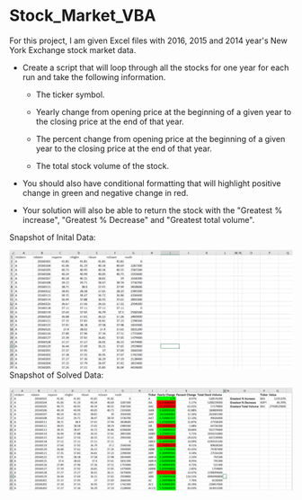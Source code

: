 # Stock_Market_VBA

For this project, I am given Excel files with 2016, 2015 and 2014 year's New York Exchange stock market data.

* Create a script that will loop through all the stocks for one year for each run and take the following information.

  * The ticker symbol.

  * Yearly change from opening price at the beginning of a given year to the closing price at the end of that year.

  * The percent change from opening price at the beginning of a given year to the closing price at the end of that year.

  * The total stock volume of the stock.

* You should also have conditional formatting that will highlight positive change in green and negative change in red.

* Your solution will also be able to return the stock with the "Greatest % increase", "Greatest % Decrease" and "Greatest total volume".

Snapshot of Inital Data:

![Initial Data](/images/Stock_Initial_Data.png)
Snapshot of Solved Data:

![Solved Data](/images/Stock_VBA_solved.png)

